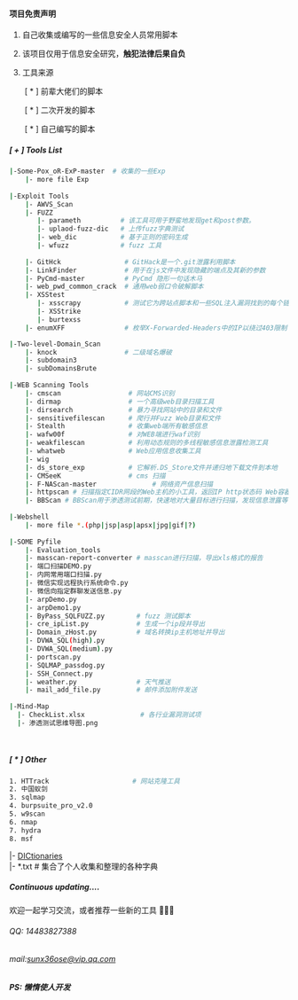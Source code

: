 ####  项目免责声明



1. 自己收集或编写的一些信息安全人员常用脚本

2. 该项目仅用于信息安全研究，<b>触犯法律后果自负</b>

3. 工具来源

   ​	[ * ] 前辈大佬们的脚本

   ​	[ * ] 二次开发的脚本

   ​	[ * ] 自己编写的脚本

   

##### [ + ] Tools List

```bash
|-Some-Pox_oR-ExP-master  # 收集的一些Exp
	|- more file Exp
	
|-Exploit Tools		
	|- AWVS_Scan           
	|- FUZZ
	   |- parameth          # 该工具可用于野蛮地发现get和post参数。
	   |- uplaod-fuzz-dic   # 上传fuzz字典测试
	   |- web_dic           # 基于正则的密码生成
	   |- wfuzz             # fuzz 工具
			
	|- GitHck                # GitHack是一个.git泄露利用脚本
	|- LinkFinder            # 用于在js文件中发现隐藏的端点及其新的参数
	|- PyCmd-master          # PyCmd 隐形一句话木马
	|- web_pwd_common_crack  # 通用web弱口令破解脚本
	|- XSStest
	   |- xsscrapy           # 测试它为跨站点脚本和一些SQL注入漏洞找到的每个链接
	   |- XSStrike
	   |- burtexss
	|- enumXFF               # 枚举X-Forwarded-Headers中的IP以绕过403限制

|-Two-level-Domain_Scan
	|- knock                 # 二级域名爆破
	|- subdomain3
	|- subDomainsBrute
	
|-WEB Scanning Tools
	|- cmscan                 # 网站CMS识别
	|- dirmap                 # 一个高级web目录扫描工具
	|- dirsearch              # 暴力寻找网站中的目录和文件
	|- sensitivefilescan      # 爬行并Fuzz Web目录和文件 
	|- Stealth                # 收集web端所有敏感信息
	|- wafw00f                # 对WEB端进行waf识别
	|- weakfilescan           # 利用动态规则的多线程敏感信息泄露检测工具
	|- whatweb                # Web应用信息收集工具
	|- wig									
	|- ds_store_exp           # 它解析.DS_Store文件并递归地下载文件到本地
	|- CMSeeK                 # cms 扫描
	|- F-NAScan-master				# 网络资产信息扫描
	|- httpscan # 扫描指定CIDR网段的Web主机的小工具，返回IP http状态码 Web容器版本 以及网站标题
	|- BBScan # BBScan用于渗透测试前期，快速地对大量目标进行扫描，发现信息泄露等常见漏洞BBScan 
	
|-Webshell 
	|- more file *.(php|jsp|asp|apsx|jpg|gif|?)
	
|-SOME Pyfile
	|- Evaluation_tools
	|- masscan-report-converter # masscan进行扫描，导出xls格式的报告
	|- 端口扫描DEMO.py
	|- 内网常用端口扫描.py
	|- 微信实现远程执行系统命令.py
	|- 微信向指定群聊发送信息.py
	|- arpDemo.py
	|- arpDemo1.py
	|- ByPass_SQLFUZZ.py        # fuzz 测试脚本
	|- cre_ipList.py            # 生成一个ip段并导出
	|- Domain_zHost.py          # 域名转换ip主机地址并导出
	|- DVWA_SQL(high).py
	|- DVWA_SQL(medium).py
	|- portscan.py        
	|- SQLMAP_passdog.py
	|- SSH_Connect.py
	|- weather.py               # 天气推送
	|- mail_add_file.py         # 邮件添加附件发送
	
|-Mind-Map
  |- CheckList.xlsx              # 各行业漏洞测试项
  |- 渗透测试思维导图.png
  
  


```

##### [ * ] Other
```bash
1. HTTrack                     # 网站克隆工具
2. 中国蚁剑   
3. sqlmap
4. burpsuite_pro_v2.0   
5. w9scan
6. nmap
7. hydra
8. msf

```

|- [DICtionaries](https://github.com/ppbibo/Frequently-used-Dic)   
	|- *.txt               # 集合了个人收集和整理的各种字典



##### Continuous updating....



欢迎一起学习交流，或者推荐一些新的工具 👏👏👏

###### QQ: 14483827388

###### mail:sunx36ose@vip.qq.com



##### PS: 懒惰使人开发


